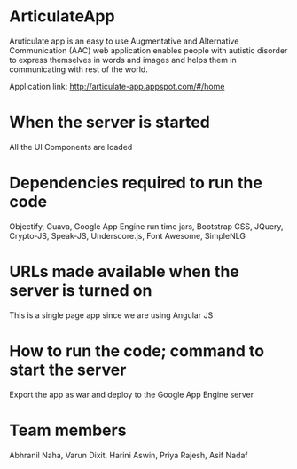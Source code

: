 ArticulateApp
=============

Aruticulate app is an easy to use Augmentative and Alternative Communication (AAC) web application enables people with autistic disorder to express themselves in words and images and helps them in communicating with rest of the world.

Application link: http://articulate-app.appspot.com/#/home

When the server is started
===============================
All the UI Components are loaded

Dependencies required to run the code
=======================================
Objectify,
Guava,
Google App Engine run time jars,
Bootstrap CSS,
JQuery,
Crypto-JS,
Speak-JS,
Underscore.js,
Font Awesome,
SimpleNLG

URLs made available when the server is turned on
=================================================
This is a single page app since we are using Angular JS

How to run the code; command to start the server
==================================================
Export the app as war and deploy to the Google App Engine server



Team members
===================
Abhranil Naha,
Varun Dixit,
Harini Aswin,
Priya Rajesh,
Asif Nadaf
